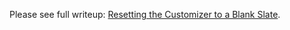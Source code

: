 Please see full writeup: [Resetting the Customizer to a Blank Slate](https://make.xwp.co/2016/09/11/resetting-the-customizer-to-a-blank-slate/?mc_cid=990a6ce479&mc_eid=8531e68ac9).
